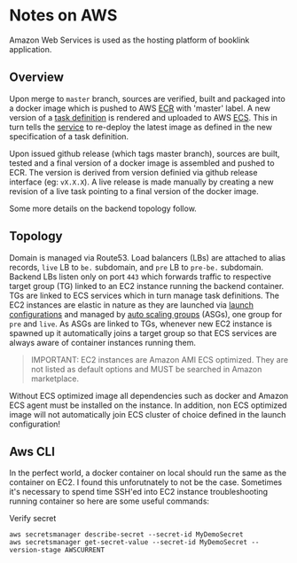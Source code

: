 # Notes on AWS
Amazon Web Services is used as the hosting platform of booklink application.

## Overview
Upon merge to `master` branch, sources are verified, built and packaged into a docker image which is pushed to AWS [ECR](https://aws.amazon.com/ecr/) with 
'master' label. A new version of a [task definition](https://docs.aws.amazon.com/AmazonECS/latest/developerguide/task_definitions.html) 
is rendered and uploaded to AWS [ECS](https://aws.amazon.com/ecs/). This in turn tells the [service](https://docs.aws.amazon.com/AWSCloudFormation/latest/UserGuide/aws-resource-ecs-service.html) 
to re-deploy the latest image as defined in the new specification of a task definition.

Upon issued github release (which tags master branch), sources are built, tested and a final version of a docker image 
is assembled and pushed to ECR. The version is derived from version definied via github release interface (eg: `vX.X.X`). 
A live release is made manually by creating a new revision of a live task pointing to a final version of the docker 
image.

Some more details on the backend topology follow. 

## Topology
Domain is managed via Route53. Load balancers (LBs) are attached to alias records, `live` LB to `be.` subdomain, and `pre` 
LB to `pre-be.` subdomain. Backend LBs listen only on port `443` which forwards traffic to respective target group (TG) linked 
to an EC2 instance running the backend container. TGs are linked to ECS services which in turn manage task definitions. The 
EC2 instances are elastic in nature as they are launched via 
[launch configurations](https://docs.aws.amazon.com/autoscaling/ec2/userguide/LaunchConfiguration.html) and managed by 
[auto scaling groups](https://docs.aws.amazon.com/autoscaling/ec2/userguide/AutoScalingGroup.html) (ASGs), one group for `pre` 
and `live`. As ASGs are linked to TGs, whenever new EC2 instance is spawned up it automatically joins a target group so 
that ECS services are always aware of container instances running them.

> IMPORTANT: EC2 instances are Amazon AMI ECS optimized. They are not listed as default options and MUST be searched 
> in Amazon marketplace.

Without ECS optimized image all dependencies such as docker and Amazon ECS agent must be installed on the instance. In 
addition, non ECS optimized image will not automatically join ECS cluster of choice defined in the launch configuration!

## Aws CLI
In the perfect world, a docker container on local should run the same as the container on EC2. I found this 
unforutnately to not be the case. Sometimes it's necessary to spend time SSH'ed into EC2 instance troubleshooting 
running container so here are some useful commands:

Verify secret
```
aws secretsmanager describe-secret --secret-id MyDemoSecret
aws secretsmanager get-secret-value --secret-id MyDemoSecret --version-stage AWSCURRENT
``` 